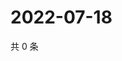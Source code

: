 # 2022-07-18

共 0 条

<!-- BEGIN WEIBO -->
<!-- 最后更新时间 Mon Jul 18 2022 14:22:29 GMT+0800 (China Standard Time) -->

<!-- END WEIBO -->
